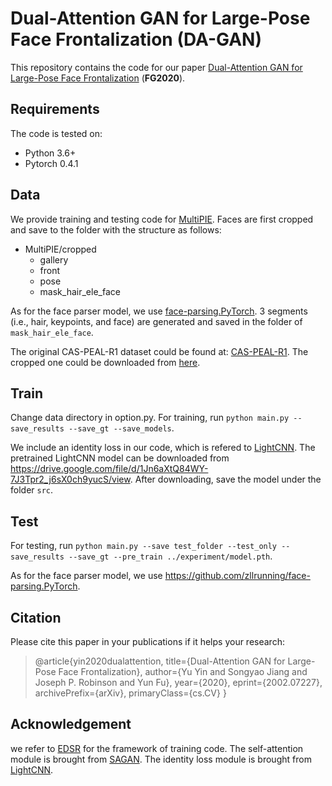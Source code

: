 # Dual-Attention GAN for Large-Pose Face Frontalization (DA-GAN)

This repository contains the code for our paper [Dual-Attention GAN for Large-Pose Face Frontalization](https://arxiv.org/abs/2002.07227) (**FG2020**).

## Requirements
The code is tested on:
- Python 3.6+
- Pytorch 0.4.1

## Data
We provide training and testing code for [MultiPIE](http://www.cs.cmu.edu/afs/cs/project/PIE/MultiPie/Multi-Pie/Home.html). Faces are first cropped and save to the folder with the structure as follows:
- MultiPIE/cropped
	- gallery
	- front
	- pose
	- mask_hair_ele_face

As for the face parser model, we use [face-parsing.PyTorch](https://github.com/zllrunning/face-parsing.PyTorch). 3 segments (i.e., hair, keypoints, and face) are generated and saved in the folder of `mask_hair_ele_face`.

The original CAS-PEAL-R1 dataset could be found at: [CAS-PEAL-R1](http://www.jdl.ac.cn/peal/). The cropped one could be downloaded from [here](https://drive.google.com/drive/folders/1OLTGh15CuhyRXA0nOXVnKKjbYAg9UOLE?usp=sharing).

## Train
Change data directory in option.py.
For training, run 
`python main.py --save_results --save_gt --save_models`.

We include an identity loss in our code, which is refered to [LightCNN](https://github.com/AlfredXiangWu/LightCNN#datasets). The pretrained LightCNN model can be downloaded from https://drive.google.com/file/d/1Jn6aXtQ84WY-7J3Tpr2_j6sX0ch9yucS/view. After downloading, save the model under the folder `src`.

## Test
For testing, run
`python main.py --save test_folder --test_only --save_results --save_gt --pre_train ../experiment/model.pth`.

As for the face parser model, we use https://github.com/zllrunning/face-parsing.PyTorch. 


## Citation
Please cite this paper in your publications if it helps your research:

>@article{yin2020dualattention,
    title={Dual-Attention GAN for Large-Pose Face Frontalization},
    author={Yu Yin and Songyao Jiang and Joseph P. Robinson and Yun Fu},
    year={2020},
    eprint={2002.07227},
    archivePrefix={arXiv},
    primaryClass={cs.CV}
}

## Acknowledgement
we refer to [EDSR](https://github.com/thstkdgus35/EDSR-PyTorch) for the framework of training code. The self-attention module is brought from [SAGAN](https://github.com/heykeetae/Self-Attention-GAN). The identity loss module is brought from [LightCNN](https://github.com/AlfredXiangWu/LightCNN#datasets).